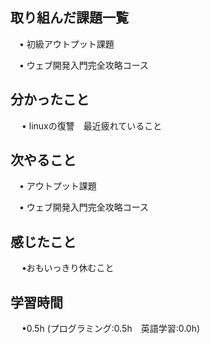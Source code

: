 ## 取り組んだ課題一覧

 　• 初級アウトプット課題

 　• ウェブ開発入門完全攻略コース

## 分かったこと

　 • linuxの復讐　最近疲れていること
      
## 次やること　
           
 　• アウトプット課題

 　• ウェブ開発入門完全攻略コース

## 感じたこと

　 •おもいっきり休むこと

## 学習時間

　 •0.5h (プログラミング:0.5h　英語学習:0.0h)